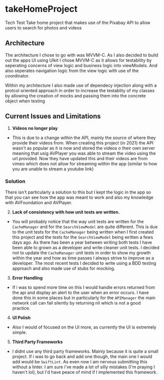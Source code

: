 # takeHomeProject
Tech Test Take home project that makes use of the Pixabay API to allow users to search for photos and videos

## Architecture

The architecture I chose to go with was MVVM-C.
As I also decided to build out the apps UI using UIkit I chose MVVM-C as it allows for testability by seperating concerns of view logic and business logic into viewModels. And also seperates navigation logic from the view logic with use of the coordinator.

Within my architecture I also made use of dependecy injection along with a protcol oriented approach in order to increase the testablity of my classes by allowing the creation of mocks and passing them into the concrete object when testing

## Current Issues and Limitations

1. **Videos no longer play**

-   This is due to a change within the API, mainly the source of where they provide their videos from. When creating this project (in 2021) the API wasn't as popular as it is now and stored the videos o their own server meaning that usig AVPlayer you was able to stream the video using the url provided. Now they have updated this and their videos are from vimeo which does not allow for streaming within the app (similar to how you are unable to stream a youtube link)

### Solution

There isn't particularly a solution to this but I kept the logic in the app so that you can see how the app was meant to work and also my knowledge with AVFoundation and AVPlayer.

2. **Lack of consistency with how unit tests are written.**

-   You will probably notice that the way unit tests are written for the `CacheManager` and for the `SearchViewModel` are quite different. This is due to the unit tests for the `CacheManager` being written when I first created this project and the tests for the `SearchViewModel` being written a fews days ago. As there has been a year between writing both tests I have been able to grown as a developer and write cleaner unit tests. I decided not to update the `CacheManager` unit tests in order to show my growth within the year and how as time passes I always strive to improve as a developer. The most recent tests I decided to write using a BDD testing approach and also made use of stubs for mocking.

3. **Error Handling**

-   If i was to spend more time on this I would handle errors returned from the api and display an alert to the user when an error occurs. I have done this in some places but in particularly for the `APIManager` the main network call can fail silently by returning nil which is not a good practice.

4. **UI Polish**

-   Also I would of focused on the UI more, as currently the UI is extremely simple.

5. **Third Party Frameworks**

-   I didnt use any third party frameworks. Mainly because it is quite a small project.
    If i was to go back and add one though, the main one I would add would be `SwiftLint`. As even now I am nervous submitting this without a linter.
    I am sure i've made a lot of silly mistakes (I'm praying I haven't lol), but I'd have peace of mind if I implemented this framework.
